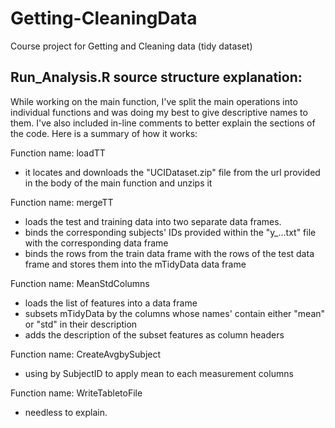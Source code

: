 # Getting-CleaningData
Course project for Getting and Cleaning data (tidy dataset)

Run_Analysis.R source structure explanation:
-------------------------------------------

While working on the main function, I've split the main operations into individual functions and was doing my best to give descriptive names to them.
I've also included in-line comments to better explain the sections of the code.
Here is a summary of how it works:

Function name: loadTT
- it locates and downloads the "UCIDataset.zip" file from the url provided in the body of the main function and unzips it

Function name: mergeTT
- loads the test and training data into two separate data frames.
- binds the corresponding subjects' IDs provided within the "y_...txt" file with the corresponding data frame
- binds the rows from the train data frame with the rows of the test data frame and stores them into the mTidyData data frame

Function name: MeanStdColumns
- loads the list of features into a data frame
- subsets mTidyData by the columns whose names' contain either "mean" or "std" in their description
- adds the description of the subset features as column headers

Function name: CreateAvgbySubject
- using <aggregate> by SubjectID to apply mean to each measurement columns

Function name: WriteTabletoFile
- needless to explain.